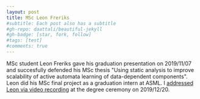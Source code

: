 ```yaml
---
layout: post
title: MSc Leon Freriks
#subtitle: Each post also has a subtitle
#gh-repo: daattali/beautiful-jekyll
#gh-badge: [star, fork, follow]
#tags: [test]
#comments: true
---
```


MSc student Leon Freriks gave his graduation presentation on 2019/11/07 and succesfully defended his MSc thesis "Using static analysis to improve scalability of active automata learning of data-dependent components". Leon did his MSc final project as a graduation intern at ASML. I [addressed Leon via video recording](https://www.youtube.com/watch?v=9On7UEH7z4w&t=514s) at the degree ceremony on 2019/12/20.
